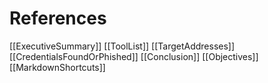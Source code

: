 # References

[[ExecutiveSummary]]
[[ToolList]]
[[TargetAddresses]]
[[CredentialsFoundOrPhished]]
[[Conclusion]]
[[Objectives]]
[[MarkdownShortcuts]]
